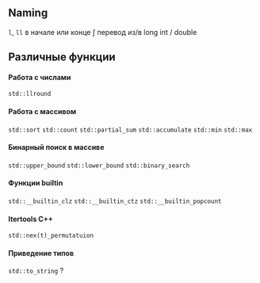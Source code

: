 ## Naming
`l`, `ll` в начале или конце &int; перевод из/в long int / double

## Различные функции
#### Работа с числами
`std::llround ` 
#### Работа с массивом
`std::sort`
`std::count`
`std::partial_sum`
`std::accumulate`
`std::min`
`std::max`
#### Бинарный поиск в массиве
`std::upper_bound`
`std::lower_bound`
`std::binary_search`
#### Функции builtin
`std::__builtin_clz`
`std::__builtin_ctz`
`std::__builtin_popcount` 
#### Itertools C++
`std::nex(t)_permutatuion`

#### Приведение типов
`std::to_string` ?